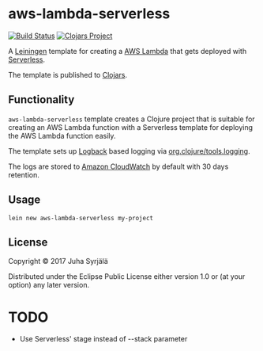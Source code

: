# aws-lambda-serverless

[![Build Status](https://travis-ci.org/jsyrjala/aws-lambda-serverless.svg?branch=master)](https://travis-ci.org/jsyrjala/aws-lambda-serverless) [![Clojars Project](https://img.shields.io/clojars/v/aws-lambda-serverless/lein-template.svg)](https://clojars.org/aws-lambda-serverless/lein-template)

A [Leiningen](https://leiningen.org/) template for creating a [AWS Lambda](https://aws.amazon.com/lambda/) 
that gets deployed with [Serverless](https://serverless.com/).

The template is published to [Clojars](https://clojars.org/aws-lambda-serverless/lein-template).


## Functionality 

`aws-lambda-serverless` template creates a Clojure project that is suitable for creating 
an AWS Lambda function with a Serverless template for deploying the AWS Lambda function 
easily. 

The template sets up [Logback](https://logback.qos.ch/) based logging via 
[org.clojure/tools.logging](https://github.com/clojure/tools.logging).

The logs are stored to [Amazon CloudWatch](https://aws.amazon.com/cloudwatch) by 
default with 30 days retention.

## Usage

```
lein new aws-lambda-serverless my-project
```

## License

Copyright © 2017 Juha Syrjälä

Distributed under the Eclipse Public License either version 1.0 or (at
your option) any later version.

# TODO 
- Use Serverless' stage instead of --stack parameter
